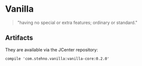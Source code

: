 # Vanilla

> "having no special or extra features; ordinary or standard."

## Artifacts

They are available via the JCenter repository:

    compile 'com.stehno.vanilla:vanilla-core:0.2.0'




